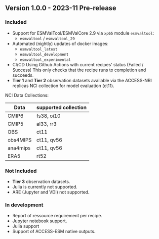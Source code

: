 
## Version 1.0.0 - 2023-11 Pre-release

### Included
- Support for ESMValTool/ESMValCore 2.9 via `xp65` module `esmvaltool`:
  - `esmvaltool` / `esmvaltool_29` 
- Automated (nightly) updates of docker images:
  - `esmvaltool_latest`
  - `esmvaltool_development`
  - `esmvaltool_experimental`
- CI/CD Using Github Actions with current recipes' status (Failed / Success)
This only checks that the recipe runs to completion and succeeds.
- **Tier 1** and **Tier 2** observation datasets available via the ACCESS-NRI replicas NCI collection
for model evaluation (ct11).

NCI Data Collections:

| Data     | supported collection |
| -------- | ---------------------|
| CMIP6    | fs38, oi10           |
| CMIP5    | al33, rr3            |
| OBS      | ct11                 |
| obs4MIPS | ct11, qv56           |
| ana4mips | ct11, qv56           |
| ERA5     | rt52                 |


### Not Included

- **Tier 3** observation datasets.
- Julia is currently not supported.
- ARE (Jupyter and VDI) not supported.

### In development

- Report of ressource requirement per recipe.
- Jupyter notebook support.
- Julia support
- Support of ACCESS-ESM native outputs.